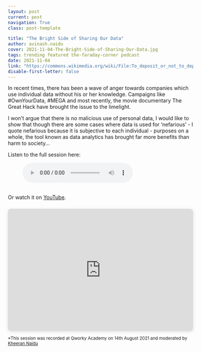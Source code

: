 ```yaml
---
layout: post
current: post
navigation: True
class: post-template

title: "The Bright Side of Sharing Our Data"
author: avinash.naidu
cover: 2021-11-04-The-Bright-Side-of-Sharing-Our-Data.jpg
tags: trending featured the-faraday-corner podcast
date: 2021-11-04
link: "https://commons.wikimedia.org/wiki/File:To_deposit_or_not_to_deposit,_that_is_the_question_-_journal.pbio.1001779.g001.png"
disable-first-letter: false
---
```

In recent times, there has been a wave of anger towards companies which use individual data without his or her knowledge. Campaigns like #OwnYourData, #MEGA and most recently, the movie documentary The Great Hack have brought the issue to the limelight.

I won’t argue that there is no malicious use of personal data, I would like to show that though there are some cases where data is used for ‘nefarious’ - I quote nefarious because it is subjective to each individual - purposes on a whole, the tool known as data analytics has brought far more benefits than harm to society...

Listen to the full session here:

<figure>
    <audio id="pubcast-2"
        controls controlsList="nodownload"
        src="/assets/audio/2021-11-04-The-Bright-Side-of-Sharing-Our-Data.mp3">
            Your browser does not support the
            <code>audio</code> element.
    </audio>
</figure>
<br>
Or watch it on <a href="https://www.youtube.com/watch?v=f_0aWrVURq4" target="_blank">YouTube</a>.

<div style="position: relative; width: 100%; height: 0; padding-top: 56.2500%;
 padding-bottom: 48px; box-shadow: 0 2px 8px 0 rgba(63,69,81,0.16); margin-top: 1.6em; margin-bottom: 0.9em; overflow: hidden;
 border-radius: 8px; will-change: transform;">
  <iframe loading="lazy" style="position: absolute; width: 100%; height: 100%; top: 0; left: 0; border: none; padding: 0;margin: 0;"
    src="https:&#x2F;&#x2F;www.canva.com&#x2F;design&#x2F;DAEm-hZBeLc&#x2F;view?embed">
  </iframe>
</div>

<small>*This session was recorded at Qworky Academy on 14th August 2021 and moderated by <a href="/author/kheeran.naidu/">Kheeran Naidu</a></small>